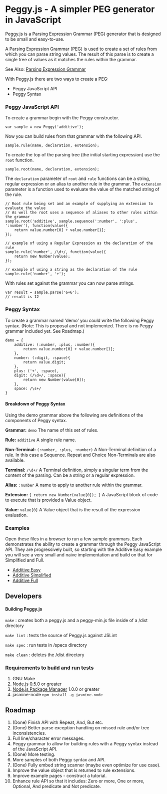 Peggy.js - A simpler PEG generator in JavaScript
======================================

Peggy.js is a Parsing Expression Grammar (PEG) generator that is designed to be small and easy-to-use.

A Parsing Expression Grammar (PEG) is used to create a set of rules from which you can parse string values. The result of this parse is to create a single tree of values as it matches the rules within the grammar.

See Also: [Parsing Expression Grammar](http://en.wikipedia.org/wiki/Parsing_expression_grammar)

With Peggy.js there are two ways to create a PEG:

* Peggy JavaScript API
* Peggy Syntax

### Peggy JavaScript API ###

To create a grammar begin with the Peggy constructor.
	
	var sample = new Peggy('additive');

Now you can build rules from that grammar with the following API.

	sample.rule(name, declaration, extension);

To create the top of the parsing tree (the initial starting expression) use the `root` function.

	sample.root(name, declaration, extension);
	
The `declaration` parameter of `root` and `rule` functions can be a string, regular expression or an alias to another rule in the grammar. The `extension` parameter is a function used to evaluate the value of the matched string of the rule.
	
	// Root rule being set and an example of supplying an extension to evaluate the value
	// As well the root uses a sequence of aliases to other rules within the grammar
	sample.root('additive', sample.sequence(':number', ':plus', ':number'), function(value){
		return value.number[0] + value.number[1];
	});
	
	// example of using a Regular Expression as the declaration of the rule
	sample.rule('number', /\d+/, function(value){ 
		return new Number(value); 
	});
	
	// example of using a string as the declaration of the rule
	sample.rule('number', '+');
	
With rules set against the grammar you can now parse strings.

	var result = sample.parse('6+6');	
	// result is 12


### Peggy Syntax ###

To create a grammar named 'demo' you could write the following Peggy syntax.
(Note: This is proposal and not implemented. There is no Peggy grammar included yet. See Roadmap.)

	demo = {
		additive: (:number, :plus, :number){
			return value.number[0] + value.number[1];
		},
		number: (:digit, :space){
			return value.digit;
		},
		plus: ('+', :space),
		digit: (/\d+/, :space){
			return new Number(value[0]);
		},
		space: /\s+/
	}

#### Breakdown of Peggy Syntax ####

Using the demo grammar above the following are definitions of the components of Peggy syntax.

**Grammar:** `demo`
The name of this set of rules.

**Rule:** `additive`
A single rule name.

**Non-Terminal:** `(:number, :plus, :number)`
A Non-Terminal definition of a rule. In this case a Sequence. Repeat and Choice Non-Terminals are also available.

**Terminal:** `/\d+/`
A Terminal definition, simply a singular term from the content of the parsing. Can be a string or a regular expression.

**Alias:** `:number`
A name to apply to another rule within the grammar.

**Extension:** `{ return new Number(value[0]); }`
A JavaScript block of code to execute that is provided a Value object. 

**Value:** `value[0]`
A Value object that is the result of the expression evaluation.

### Examples ###

Open these files in a browser to run a few sample grammars. Each demonstrates the ability to create a grammar through the Peggy JavaScript API. They are progressively built, so starting with the Additive Easy example you will see a very small and naive implementation and build on that for Simplified and Full. 

* [Additive Easy](examples/additive-easy.html)
* [Additive Simplified](examples/additive-simplified.html)
* [Additive Full](examples/additive-full.html)


Developers
----------

#### Building Peggy.js ####

`make` : creates both a peggy.js and a peggy-min.js file inside of a /dist directory

`make lint` : tests the source of Peggy.js against JSLint

`make spec` : run tests in /specs directory

`make clean` : deletes the /dist directory

### Requirements to build and run tests

1. GNU Make
2. [Node.js](http://nodejs.org/) 0.5.0 or greater
3. [Node.js Package Manager](http://npmjs.org/) 1.0.0 or greater
4. jasmine-node `npm install -g jasmine-node`

Roadmap
-------

1. (Done) Finish API with Repeat, And, But etc. 
2. (Done) Better parse exception handling on missed rule and/or tree inconsistencies.
3. Full line/character error messages.
4. Peggy grammar to allow for building rules with a Peggy syntax instead of the JavaScript API.
5. (Done) More testing.
6. More samples of both Peggy syntax and API.
7. (Done) Fully embed string scanner (maybe even optimize for use case).
8. Improve the value object that is returned to rule extensions.
9. Improve example pages - construct a tutorial.
10. Enhance rule API so that it includes: Zero or more, One or more, Optional, And predicate and Not predicate.
